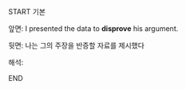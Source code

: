 START
기본

앞면:
I presented the data to **disprove** his argument.


뒷면:
나는 그의 주장을 반증할 자료를 제시했다


해석:

<!--ID: 1733134677977-->
END